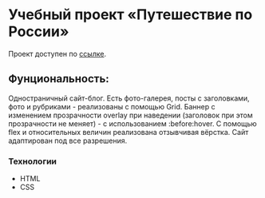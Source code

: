 # Учебный проект «Путешествие по России»

Проект доступен по [ссылке](https://andreyryab.github.io/russian-travel/index.html).

## Фунциональность:

Одностраничный сайт-блог. Есть фото-галерея, посты с заголовками, фото и рубриками - реализованы с помощью Grid.
Баннер с изменением прозрачности overlay при наведении (заголовок при этом прозрачности не меняет) - с использованием :before:hover.
С помощью flex и относительных величин реализована отзывчивая вёрстка. Сайт адаптирован под все разрешения.

### Технологии

- HTML
- CSS

